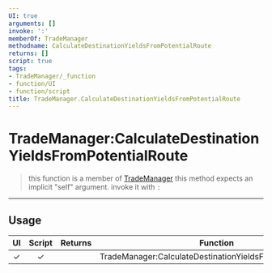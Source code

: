 ```yaml
---
UI: true
arguments: []
invoke: ':'
memberOf: TradeManager
methodname: CalculateDestinationYieldsFromPotentialRoute
returns: []
script: true
tags:
- TradeManager/_function
- function/UI
- function/script
title: TradeManager.CalculateDestinationYieldsFromPotentialRoute
---
```

# TradeManager:CalculateDestinationYieldsFromPotentialRoute
> this function is a member of [TradeManager](civ-6/lua/TradeManager.md)
> this method expects an implicit "self" argument. invoke it with `:`
-----
## Usage
|  UI | Script | Returns | Function | Arguments |
|:---:|:------:|-------:|:--------:|:---------|
|✓|✓||TradeManager:CalculateDestinationYieldsFromPotentialRoute||
